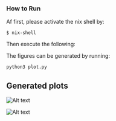 ### How to Run

Af first, please activate the nix shell by:

```console
$ nix-shell
```

Then execute the following:

The figures can be generated by running:

```console
python3 plot.py
```

## Generated plots

![Alt text](results/word_count.png?raw=true "Word count application")

![Alt text](results/matrix.png?raw=true "Matrix multiplication application")
